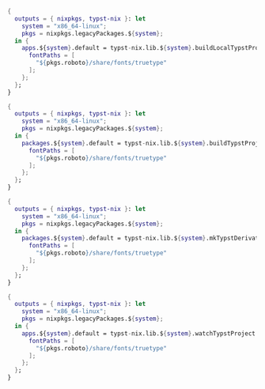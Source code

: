<!-- markdownlint-disable-file first-line-h1 -->

<!-- ANCHOR: buildlocaltypstproject_example -->

```nix
{
  outputs = { nixpkgs, typst-nix }: let
    system = "x86_64-linux";
    pkgs = nixpkgs.legacyPackages.${system};
  in {
    apps.${system}.default = typst-nix.lib.${system}.buildLocalTypstProject {
      fontPaths = [
        "${pkgs.roboto}/share/fonts/truetype"
      ];
    };
  };
}
```

<!-- ANCHOR_END: buildlocaltypstproject_example -->

<!-- ANCHOR: buildtypstproject_example -->

```nix
{
  outputs = { nixpkgs, typst-nix }: let
    system = "x86_64-linux";
    pkgs = nixpkgs.legacyPackages.${system};
  in {
    packages.${system}.default = typst-nix.lib.${system}.buildTypstProject {
      fontPaths = [
        "${pkgs.roboto}/share/fonts/truetype"
      ];
    };
  };
}
```

<!-- ANCHOR_END: buildtypstproject_example -->

<!-- ANCHOR: mktypstderivation_example -->

```nix
{
  outputs = { nixpkgs, typst-nix }: let
    system = "x86_64-linux";
    pkgs = nixpkgs.legacyPackages.${system};
  in {
    packages.${system}.default = typst-nix.lib.${system}.mkTypstDerivation {
      fontPaths = [
        "${pkgs.roboto}/share/fonts/truetype"
      ];
    };
  };
}
```

<!-- ANCHOR_END: mktypstderivation_example -->

<!-- ANCHOR: watchtypstproject_example -->

```nix
{
  outputs = { nixpkgs, typst-nix }: let
    system = "x86_64-linux";
    pkgs = nixpkgs.legacyPackages.${system};
  in {
    apps.${system}.default = typst-nix.lib.${system}.watchTypstProject {
      fontPaths = [
        "${pkgs.roboto}/share/fonts/truetype"
      ];
    };
  };
}
```

<!-- ANCHOR_END: watchtypstproject_example -->
